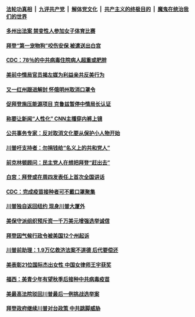 

####  [法轮功真相](../../../../basic/blob/master/README.md?t=03100501) &nbsp;|&nbsp; [九评共产党](../../../../9ping.md/blob/master/README.md?t=03100501) &nbsp;|&nbsp; [解体党文化](../../../../jtdwh.md/blob/master/README.md?t=03100501)  &nbsp;|&nbsp; [共产主义的终极目的](../../../../gczydzjmd.md/blob/master/README.md?t=03100501) &nbsp;|&nbsp; [魔鬼在统治我们的世界](../../../../mgztzwmdsj.md/blob/master/README.md?t=03100501) 

#### [多州出法案 禁变性人参加女子体育比赛](../pages/soh6/482480.md?t=03100501) 
#### [拜登“第一宠物狗”咬伤安保 被遣送出白宫](../pages/soh6/482462.md?t=03100501) 
#### [CDC：78％的中共病毒住院病人超重或肥胖](../pages/soh6/482471.md?t=03100501) 
#### [美前中情局官员揭左媒为利益亲共反美行为](../pages/soh6/482447.md?t=03100501) 
#### [又一红州跟进解封 怀俄明州取消口罩令](../pages/soh6/482450.md?t=03100501) 
#### [促拜登施压能源项目 克鲁兹暂停中情局长认证](../pages/soh6/482393.md?t=03100501) 
#### [称要让新闻“人性化” CNN主播穿内裤上镜](../pages/soh6/482429.md?t=03100501) 
#### [公共事务专家：反对取消文化要从保护小人物开始](../pages/soh6/482423.md?t=03100501) 
#### [川普吁支持者：勿捐钱给“名义上的共和党人”](../pages/soh6/482396.md?t=03100501) 
#### [前克林顿顾问：民主党人在想把拜登“赶出去”](../pages/soh6/482219.md?t=03100501) 
#### [白宫：拜登或在周四发表任上首次全国讲话](../pages/soh6/482195.md?t=03100501) 
#### [CDC：完成疫苗接种者可不戴口罩聚集](../pages/soh6/482162.md?t=03100501) 
#### [川普独自返回纽约 现身川普大厦外](../pages/soh6/482165.md?t=03100501) 
#### [美保守派组织预斥资一千万美元增强选举诚信](../pages/soh6/482102.md?t=03100501) 
#### [拜登因气候行政令被美国12个州起诉](../pages/soh6/482153.md?t=03100501) 
#### [川普前助理：1.9万亿救济法案不道德 后代要偿还](../pages/soh6/482129.md?t=03100501) 
#### [美表彰21位国际杰出女性 中国女律师王宇获奖](../pages/soh6/482123.md?t=03100501) 
#### [福西：美青少年有望秋季后接种中共病毒疫苗](../pages/soh6/482099.md?t=03100501) 
#### [美最高法院驳回川普最后一例挑战选举案](../pages/soh6/482096.md?t=03100501) 
#### [拜登政府继续川普对台政策 中共跳脚威胁](../pages/soh6/482090.md?t=03100501) 

